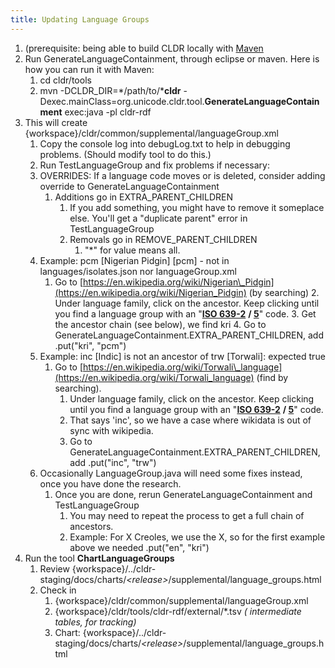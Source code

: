 ```yaml
---
title: Updating Language Groups
---
```


1. (prerequisite: being able to build CLDR locally with [Maven](/development/maven)
2. Run GenerateLanguageContainment, through eclipse or maven.
   Here is how you can run it with Maven:
   1. cd cldr/tools
   2. mvn \-DCLDR\_DIR=*/path/to/***cldr**  \-Dexec.mainClass=org.unicode.cldr.tool.**GenerateLanguageContainment** exec:java \-pl cldr-rdf
3. This will create {workspace}/cldr/common/supplemental/languageGroup.xml
   1. Copy the console log into debugLog.txt to help in debugging problems. (Should modify tool to do this.)
   2. Run TestLanguageGroup and fix problems if necessary:
   3. OVERRIDES: If a language code moves or is deleted, consider adding override to GenerateLanguageContainment
      1. Additions go in EXTRA\_PARENT\_CHILDREN
         1. If you add something, you might have to remove it someplace else. You'll get a "duplicate parent" error in TestLanguageGroup
         2. Removals go in REMOVE\_PARENT\_CHILDREN
            1. "\*" for value means all.
   4. Example: pcm \[Nigerian Pidgin\] \[pcm\] \- not in languages/isolates.json nor languageGroup.xml
      1. Go to [https://en.wikipedia.org/wiki/Nigerian\_Pidgin](https://en.wikipedia.org/wiki/Nigerian_Pidgin) (by searching)
         2. Under language family, click on the ancestor. Keep clicking until you find a language group with an "[**ISO 639-2**](https://en.wikipedia.org/wiki/ISO_639-2) **/ [5](https://en.wikipedia.org/wiki/ISO_639-5)**" code.
         3. Get the ancestor chain (see below), we find kri
         4. Go to GenerateLanguageContainment.EXTRA\_PARENT\_CHILDREN, add .put("kri", "pcm")
   5. Example: inc \[Indic\] is not an ancestor of trw \[Torwali\]: expected true
      1. Go to [https://en.wikipedia.org/wiki/Torwali\_language](https://en.wikipedia.org/wiki/Torwali_language) (find by searching).
         1. Under language family, click on the ancestor. Keep clicking until you find a language group with an "[**ISO 639-2**](https://en.wikipedia.org/wiki/ISO_639-2) **/ [5](https://en.wikipedia.org/wiki/ISO_639-5)**" code.
         2. That says 'inc', so we have a case where wikidata is out of sync with wikipedia.
         3. Go to GenerateLanguageContainment.EXTRA\_PARENT\_CHILDREN, add .put("inc", "trw")
   6. Occasionally LanguageGroup.java will need some fixes instead, once you have done the research.
      1. Once you are done, rerun GenerateLanguageContainment and TestLanguageGroup
         1. You may need to repeat the process to get a full chain of ancestors.
         2. Example: For X Creoles, we use the X, so for the first example above we needed .put("en", "kri")
4. Run the tool **ChartLanguageGroups**
   1. Review {workspace}/../cldr-staging/docs/charts/*\<release\>*/supplemental/language\_groups.html
   2. Check in
      1. {workspace}/cldr/common/supplemental/languageGroup.xml
      2. {workspace}/cldr/tools/cldr-rdf/external/\*.tsv *( intermediate tables, for tracking)*
      3. Chart: {workspace}/../cldr-staging/docs/charts/*\<release\>*/supplemental/language\_groups.html
